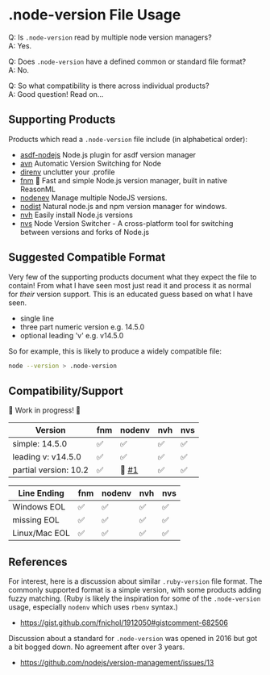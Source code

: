 # .node-version File Usage

Q: Is `.node-version` read by multiple node version managers?  
A: Yes.

Q: Does `.node-version` have a defined common or standard file format?  
A: No.

Q: So what compatibility is there across individual products?  
A: Good question! Read on...

## Supporting Products

Products which read a `.node-version` file include (in alphabetical order):

- [asdf-nodejs](https://github.com/asdf-vm/asdf-nodejs) Node.js plugin for asdf version manager
- [avn](https://github.com/wbyoung/avn) Automatic Version Switching for Node
- [direnv](https://github.com/direnv/direnv) unclutter your .profile
- [fnm](https://github.com/Schniz/fnm) 🚀 Fast and simple Node.js version manager, built in native ReasonML
- [nodenev](https://github.com/nodenv/nodenv) Manage multiple NodeJS versions.
- [nodist](https://github.com/nullivex/nodist) Natural node.js and npm version manager for windows.
- [nvh](https://github.com/shadowspawn/nvh) Easily install Node.js versions
- [nvs](https://github.com/jasongin/nvs) Node Version Switcher - A cross-platform tool for switching between versions and forks of Node.js

## Suggested Compatible Format

Very few of the supporting products document what they expect the file to contain! From what I have seen most just read it and process it as normal for _their_ version support. This is an educated guess based on what I have seen.

- single line
- three part numeric version e.g. 14.5.0
- optional leading 'v' e.g. v14.5.0

So for example, this is likely to produce a widely compatible file:

```bash
node --version > .node-version
```

## Compatibility/Support

🚧 Work in progress! 🚧

| Version  | fnm | nodenv | nvh | nvs |
| -------- | --- | ------ | --- | --- |
| simple: 14.5.0  | :white_check_mark:  | :white_check_mark:  | :white_check_mark:  | :white_check_mark:  |
| leading v: v14.5.0  | :white_check_mark:  | :white_check_mark:  | :white_check_mark:  | :white_check_mark:  |
| partial version: 10.2 | :white_check_mark:  | 🧩 [#1] | :white_check_mark:  | :white_check_mark: |

| Line Ending  | fnm | nodenv | nvh | nvs |
| -------- | --- | ------ | --- | --- |
| Windows EOL  | :white_check_mark:  | :white_check_mark:  | :white_check_mark:  | :white_check_mark: |
| missing EOL | :white_check_mark:  | :white_check_mark:  | :white_check_mark:  | :white_check_mark: |
| Linux/Mac EOL | :white_check_mark:  | :white_check_mark:  | :white_check_mark:  | :white_check_mark: |

## References

For interest, here is a discussion about similar `.ruby-version` file format. The commonly supported format is a simple version, with some products adding fuzzy matching. (Ruby is likely the inspiration for some of the `.node-version` usage, especially `nodenv` which uses `rbenv` syntax.)

- <https://gist.github.com/fnichol/1912050#gistcomment-682506>

Discussion about a standard for `.node-version` was opened in 2016 but got a bit bogged down. No agreement after over 3 years.

- <https://github.com/nodejs/version-management/issues/13>

[#1]: https://github.com/shadowspawn/node-version-usage/issues/1
